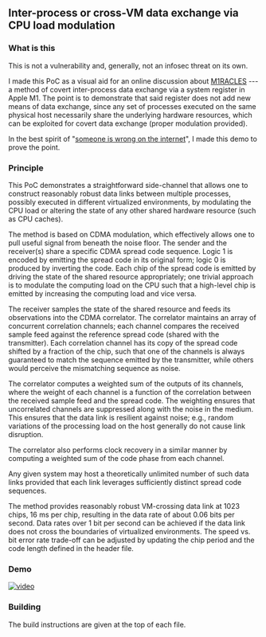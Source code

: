 ## Inter-process or cross-VM data exchange via CPU load modulation

### What is this

This is not a vulnerability and, generally, not an infosec threat on its own.

I made this PoC as a visual aid for an online discussion about [M1RACLES](https://m1racles.com/) ---
a method of covert inter-process data exchange via a system register in Apple M1.
The point is to demonstrate that said register does not add new means of data exchange,
since any set of processes executed on the same physical host necessarily share the underlying hardware resources,
which can be exploited for covert data exchange (proper modulation provided).

In the best spirit of "[someone is wrong on the internet](https://xkcd.com/386/)", I made this demo to prove the point.

### Principle

This PoC demonstrates a straightforward side-channel that allows one to construct reasonably robust
data links between multiple processes, possibly executed in different virtualized environments,
by modulating the CPU load or altering the state of any other shared hardware resource (such as CPU caches).

The method is based on CDMA modulation, which effectively allows one to pull useful signal from beneath the noise floor.
The sender and the receiver(s) share a specific CDMA spread code sequence.
Logic 1 is encoded by emitting the spread code in its original form; logic 0 is produced by inverting the code.
Each chip of the spread code is emitted by driving the state of the shared resource appropriately;
one trivial approach is to modulate the computing load on the CPU such that a high-level chip is emitted
by increasing the computing load and vice versa.

The receiver samples the state of the shared resource and feeds its observations into the CDMA correlator.
The correlator maintains an array of concurrent correlation channels;
each channel compares the received sample feed against the reference spread code (shared with the transmitter).
Each correlation channel has its copy of the spread code shifted by a fraction of the chip,
such that one of the channels is always guaranteed to match the sequence emitted by the transmitter,
while others would perceive the mismatching sequence as noise.

The correlator computes a weighted sum of the outputs of its channels,
where the weight of each channel is a function of the correlation between the received sample feed and the spread code.
The weighting ensures that uncorrelated channels are suppressed along with the noise in the medium.
This ensures that the data link is resilient against noise;
e.g., random variations of the processing load on the host generally do not cause link disruption.

The correlator also performs clock recovery in a similar manner
by computing a weighted sum of the code phase from each channel.

Any given system may host a theoretically unlimited number of such data links
provided that each link leverages sufficiently distinct spread code sequences.

The method provides reasonably robust VM-crossing data link at 1023 chips, 16 ms per chip,
resulting in the data rate of about 0.06 bits per second.
Data rates over 1 bit per second can be achieved if the data link does not cross
the boundaries of virtualized environments.
The speed vs. bit error rate trade-off can be adjusted by updating the chip period and the code length
defined in the header file.

### Demo

[![video](https://img.youtube.com/vi/PIUOHklFjrQ/maxresdefault.jpg)](https://youtu.be/PIUOHklFjrQ)

### Building

The build instructions are given at the top of each file.
